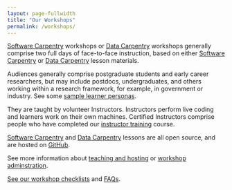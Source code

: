 ```yaml
---
layout: page-fullwidth
title: "Our Workshops"
permalink: /workshops/
---
```


<a href="https://software-carpentry.org/workshops/">Software Carpentry</a> workshops 
or <a href="http://www.datacarpentry.org/workshops/">Data Carpentry</a> workshops generally 
comprise two full days of face-to-face instruction, based on 
either <a href="https://software-carpentry.org/lessons">Software Carpentry</a> 
or <a href="http://www.datacarpentry.org/lessons">Data Carpentry</a> lesson materials. 

Audiences generally comprise postgraduate students and early career researchers, but may include postdocs, undergraduates, and
others working within a research framework, for example, in government or industry. See some [sample learner personas](https://software-carpentry.org/audience).

They are taught by volunteer Instructors. Instructors perform live coding and learners work on their own machines. Certified 
Instructors comprise people who 
have completed our <a href="http://carpentries.github.io/instructor-training/">instructor training</a> course. 

<a href="https://software-carpentry.org/lessons">Software Carpentry</a> 
and <a href="http://www.datacarpentry.org/lessons">Data Carpentry</a> lessons are all 
open source, and are hosted on <a href="https://github.com/">GitHub</a>. 

See more information about [teaching and hosting](https://docs.carpentries.org/topic_folders/hosts_instructors/index.html) 
or [workshop adminstration](https://docs.carpentries.org/topic_folders/workshop_administration/index.html). 

<a href="http://docs.carpentries.org/topic_folders/hosts_instructors/hosts_instructors_checklist.html">See 
our workshop checklists</a> and <a href="https://info.carpentries.org/">FAQs</a>.
  
